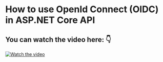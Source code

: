 # How to use OpenId Connect (OIDC) in ASP.NET Core API
## You can watch the video here: 👇
[![Watch the video](https://img.youtube.com/vi/qWacutAW3e8/hqdefault.jpg)](https://youtu.be/qWacutAW3e8)

